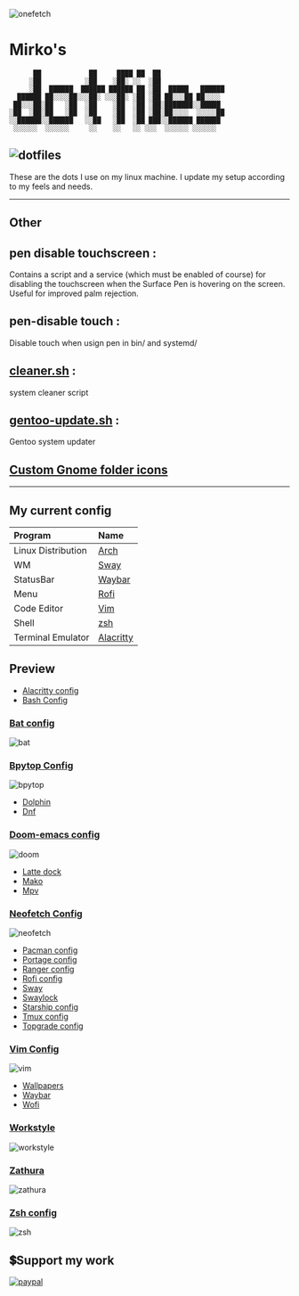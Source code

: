 ![onefetch](./img/onefetch.png)

# Mirko's

```
      ██            ██     ████ ██  ██
     ░██           ░██    ░██░ ░░  ░██
     ░██  ██████  ██████ ██████ ██ ░██  █████   ██████
  ██████ ██░░░░██░░░██░ ░░░██░ ░██ ░██ ██░░░██ ██░░░░
 ██░░░██░██   ░██  ░██    ░██  ░██ ░██░███████░░█████
░██  ░██░██   ░██  ░██    ░██  ░██ ░██░██░░░░  ░░░░░██
░░██████░░██████   ░░██   ░██  ░██ ███░░██████ ██████
 ░░░░░░  ░░░░░░     ░░    ░░   ░░ ░░░  ░░░░░░ ░░░░░░
```

![dotfiles](https://raw.githubusercontent.com/Mirko-r/dotfiles/main/img/Schermata%20da%202021-10-31%2009-06-34.png)
---

These are the dots I use on my linux machine. I update my setup according to my feels and needs.

---
## Other

## pen disable touchscreen :
Contains a script and a service (which must be enabled of course) for disabling the touchscreen when the Surface Pen is hovering on the screen. Useful for improved palm rejection.

## pen-disable touch :
Disable touch when usign pen 
in bin/ and systemd/

## [cleaner.sh](./scripts/cleaner.sh) :
system cleaner script

## [gentoo-update.sh](./scripts/gentoo-update.sh) :
Gentoo system updater

## [Custom Gnome folder icons](./.local/share/icons)

---

## My current config

| Program                             | Name                                                                                                                           |
| :---                                | :---                                                                                                                           |
| Linux Distribution                  | [Arch](https://archlinux.org/)                                                                                       |
| WM			              | [Sway](https://swaywm.org/)                                                                                  |
| StatusBar			      | [Waybar](https://github.com/Alexays/Waybar)                                                                                  |
| Menu		                      | [Rofi](https://github.com/davatorium/rofi)                                                                                  |
| Code Editor                         | [Vim](https://www.vim.org/)                                                                                                     |
| Shell                               | [zsh](https://www.zsh.org/)                                                                                                    |
| Terminal Emulator                   | [Alacritty](https://github.com/alacritty/alacritty)                                                                                                 |

## Preview

- [Alacritty config](./.config/alacritty/alacritty.yml)
- [Bash Config](./.bashrc)

### [Bat config](./.config/bat/config)

  ![bat](./img/bat.png)

### [Bpytop Config](./.config/bpytop/bpytop.conf)

  ![bpytop](./img/bpytop.png)

- [Dolphin](./.config/dolphinrc)
- [Dnf](./etc/dnf/)

### [Doom-emacs config](./.doom.d/)

  ![doom](./img/doom-emacs.png)

- [Latte dock](./.config/latte/Frosty.layout.latte)
- [Mako](./.config/mako/config)
- [Mpv](./.config/mpv)

### [Neofetch Config](./.config/neofetch/config.conf)

  ![neofetch](./img/neofetch.png)

- [Pacman config](./etc/pacman.conf)
- [Portage config](./etc/portage/make.conf)
- [Ranger config](./.config/ranger)
- [Rofi config](./.config/rofi/config.rasi)
- [Sway](./.config/sway/config)
- [Swaylock](./.config/swaylock/config)
- [Starship config](./.config/starship.toml)
- [Tmux config](./.config/tmux/tmux.conf)
- [Topgrade config](./.config/topgrade.toml)

### [Vim Config](./etc/vimrc)

  ![vim](./img/vim.png)

- [Wallpapers](https://github.com/Mirko-r/Wallpapers)
- [Waybar](./.config/waybar)
- [Wofi](./.config/wofi)

### [Workstyle](./.config/workstyle/config.toml)

 ![workstyle](./img/workstyle.jpg)

### [Zathura](./.config/zathura)

 ![zathura](./img/zathura.jpg)

### [Zsh config](./.zshrc)

  ![zsh](./img/zsh.png)

## 💲Support my work

[![paypal](https://img.shields.io/badge/PayPal-00457C?style=for-the-badge&logo=paypal&logoColor=white)](https://paypal.me/stupidamentepod)

